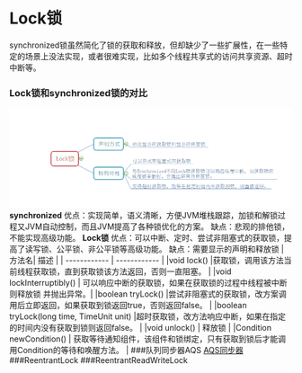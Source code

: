 # Lock锁
  synchronized锁虽然简化了锁的获取和释放，但却缺少了一些扩展性，在一些特定的场景上没法实现，或者很难实现，比如多个线程共享式的访问共享资源、超时中断等。
### Lock锁和synchronized锁的对比
![Lock锁](https://github.com/sunwnehongl/LearningSummary/blob/master/image/concurrent/Lock%E9%94%81.png "Lock锁")
**synchronized**
优点：实现简单，语义清晰，方便JVM堆栈跟踪，加锁和解锁过程又JVM自动控制，而且JVM提高了各种锁优化的方案。
缺点：悲观的排他锁，不能实现高级功能。
**Lock锁**
优点：可以中断、定时、尝试非阻塞式的获取锁，提高了读写锁、公平锁、非公平锁等高级功能。
缺点：需要显示的声明和释放锁
|   方法名| 描述  |
| ------------ | ------------ |
|void lock() |获取锁，调用该方法当前线程获取锁，直到获取锁该方法返回，否则一直阻塞。   |
|void lockInterruptibly()   | 可以响应中断的获取锁，如果在获取锁的过程中线程被中断则释放锁
并抛出异常。|
|boolean tryLock()   |尝试非阻塞式的获取锁，改方案调用后立即返回，如果获取到锁返回true，否则返回false。   |
|boolean tryLock(long time, TimeUnit unit)   |超时获取锁，改方法响应中断，如果在指定的时间内没有获取到锁则返回false。   |
|void unlock()   | 释放锁  |
|Condition newCondition()   | 获取等待通知组件，该组件和锁绑定，只有获取到锁后才能调用Condition的等待和唤醒方法。  |
###队列同步器AQS
[AQS同步器](https://github.com/sunwnehongl/LearningSummary/blob/master/java%E7%9F%A5%E8%AF%86%E6%80%BB%E7%BB%93/java%E5%B9%B6%E5%8F%91/AQS.md "AQS同步器")
###ReentrantLock
###ReentrantReadWriteLock
